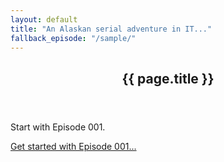 ```yaml
---
layout: default
title: "An Alaskan serial adventure in IT..."
fallback_episode: "/sample/"
---
```


<article class="post-article">
  <div class="continue-panel" data-continue-panel>
    <header class="post-article__header">
      <h1 class="post-article__title">{{ page.title }}</h1>
    </header>
    <div class="post-article__content">
      <p data-continue-message>Start with Episode 001.</p>
      <a class="continue-panel__cta" data-continue-link data-fallback="{{ page.fallback_episode }}" href="{{ page.fallback_episode }}">Get started with Episode 001...</a>
      <p class="continue-panel__note"></p>
    </div>
  </div>
</article>